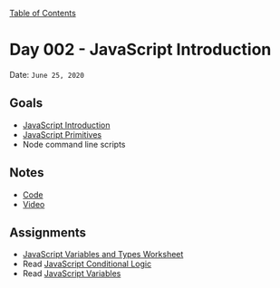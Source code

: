 [Table of Contents](../README.md)

# Day 002 - JavaScript Introduction

Date: `June 25, 2020`

## Goals
* [JavaScript Introduction](/units/javascript-introduction/README.md)
* [JavaScript Primitives](/units/javascript-primitives/README.md)
* Node command line scripts

## Notes
* [Code](./code)
* [Video](https://www.youtube.com/watch?v=6pRzMbWhsPw)

## Assignments
* [JavaScript Variables and Types Worksheet](/assignments/js-variables-and-types-worksheet)
* Read [JavaScript Conditional Logic](/units/javascript-conditional-logic)
* Read [JavaScript Variables](/units/javascript-variables)
